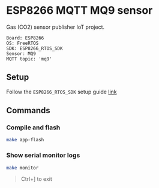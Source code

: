 # ESP8266 MQTT MQ9 sensor

Gas (CO2) sensor publisher IoT project.

```
Board: ESP8266
OS: FreeRTOS
SDK: ESP8266_RTOS_SDK
Sensor: MQ9
MQTT topic: 'mq9'
```

## Setup

Follow the `ESP8266_RTOS_SDK` setup guide [link](https://github.com/espressif/ESP8266_RTOS_SDK)

## Commands

### Compile and flash

```sh
make app-flash
```

### Show serial monitor logs

```sh
make monitor
```

> Ctrl+] to exit 

